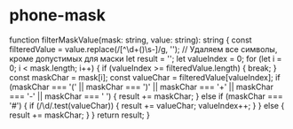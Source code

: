 # phone-mask

function filterMaskValue(mask: string, value: string): string {
  const filteredValue = value.replace(/[^\d\+()\s-]/g, ''); // Удаляем все символы, кроме допустимых для маски
  let result = '';
  let valueIndex = 0;
  for (let i = 0; i < mask.length; i++) {
    if (valueIndex >= filteredValue.length) {
      break;
    }
    const maskChar = mask[i];
    const valueChar = filteredValue[valueIndex];
    if (maskChar === '(' || maskChar === ')' || maskChar === '+' || maskChar === '-' || maskChar === ' ') {
      result += maskChar;
    } else if (maskChar === '#') {
      if (/\d/.test(valueChar)) {
        result += valueChar;
        valueIndex++;
      }
    } else {
      result += maskChar;
    }
  }
  return result;
}
